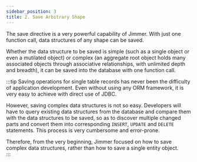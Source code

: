 ```yaml
---
sidebar_position: 3  
title: 2. Save Arbitrary Shape  
---
```


The save directive is a very powerful capability of Jimmer. With just one function call, data structures of any shape can be saved.  

Whether the data structure to be saved is simple (such as a single object or even a mutilated object) or complex (an aggregate root object holds many associated objects through associative relationships, with unlimited depth and breadth), it can be saved into the database with one function call.

:::tip
Saving operations for single table records has never been the difficulty of application development. Even without using any ORM framework, it is very easy to achieve with direct use of JDBC.  

However, saving complex data structures is not so easy. Developers will have to query existing data structures from the database and compare them with the data structures to be saved, so as to discover multiple changed parts and convert them into corresponding `INSERT`, `UPDATE` and `DELETE` statements. This process is very cumbersome and error-prone.  

Therefore, from the very beginning, Jimmer focused on how to save complex data structures, rather than how to save a single entity object.  
:::
